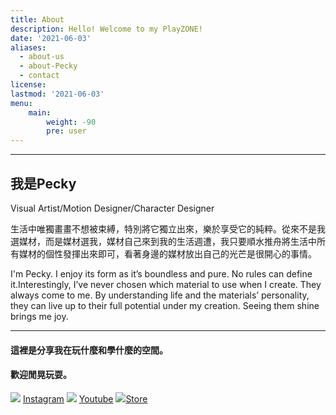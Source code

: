 ```yaml
---
title: About
description: Hello! Welcome to my PlayZONE!
date: '2021-06-03'
aliases:
  - about-us
  - about-Pecky
  - contact
license: 
lastmod: '2021-06-03'
menu:
    main: 
        weight: -90
        pre: user
---
```




---


## 我是Pecky

Visual Artist/Motion Designer/Character Designer  


生活中唯獨畫畫不想被束縛，特別將它獨立出來，樂於享受它的純粹。從來不是我選媒材，而是媒材選我，媒材自己來到我的生活週遭，我只要順水推舟將生活中所有媒材的個性發揮出來即可，看著身邊的媒材放出自己的光芒是很開心的事情。


I'm Pecky. I enjoy its form as it’s boundless and pure. No rules can define it.Interestingly, I’ve never chosen which material to use when I create. They always come to me. By understanding life and the materials’ personality, they can live up to their full potential under my creation. Seeing them shine brings me joy.

---

#### 這裡是分享我在玩什麼和學什麼的空間。  
#### 歡迎閒晃玩耍。

![](img/icons/icons8-instagram-30.png) [Instagram](https://www.instagram.com/pecky_abc/)
![](img/icons/icons8-youtube-30.png) [Youtube](https://www.youtube.com/channel/UCGMV7zN-Y5tlgFYMHFREDtg)
![](img/icons/icons8-online-store-30.png)[Store](https://www.rakuten.com.tw/shop/peckystudio/)





